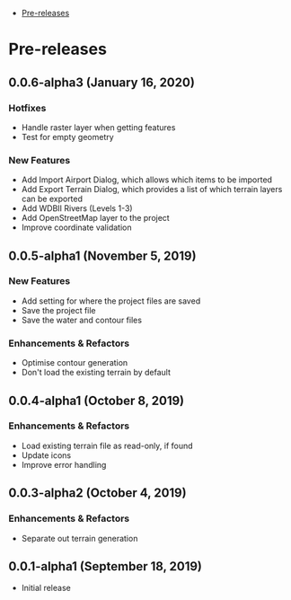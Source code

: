 - [Pre-releases](#pre-releases)

# Pre-releases

## 0.0.6-alpha3 (January 16, 2020)
### Hotfixes
- Handle raster layer when getting features
- Test for empty geometry

### New Features
- Add Import Airport Dialog, which allows which items to be imported
- Add Export Terrain Dialog, which provides a list of which terrain layers can be exported
- Add WDBII Rivers (Levels 1-3)
- Add OpenStreetMap layer to the project
- Improve coordinate validation

## 0.0.5-alpha1 (November 5, 2019)
### New Features
- Add setting for where the project files are saved
- Save the project file
- Save the water and contour files

### Enhancements & Refactors
- Optimise contour generation
- Don't load the existing terrain by default

## 0.0.4-alpha1 (October 8, 2019)
### Enhancements & Refactors
- Load existing terrain file as read-only, if found
- Update icons
- Improve error handling

## 0.0.3-alpha2 (October 4, 2019)
### Enhancements & Refactors
- Separate out terrain generation

## 0.0.1-alpha1 (September 18, 2019)
- Initial release

